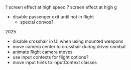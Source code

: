 ? screen effect at high speed
? screen effect at high g
* disable passenger exit until not in flight
  * special convos?

2025
* disable crosshair in UI when using mounted weapons
* move camera center to crosshair during driver combat
* animate flight camera moves
* use input contexts for flight options?
* move input hints to inputContext classes
